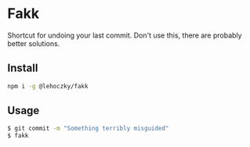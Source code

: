 # Fakk

Shortcut for undoing your last commit. Don't use this, there are probably better solutions.

## Install

```sh
npm i -g @lehoczky/fakk
```

## Usage

```sh
$ git commit -m "Something terribly misguided"
$ fakk
```
